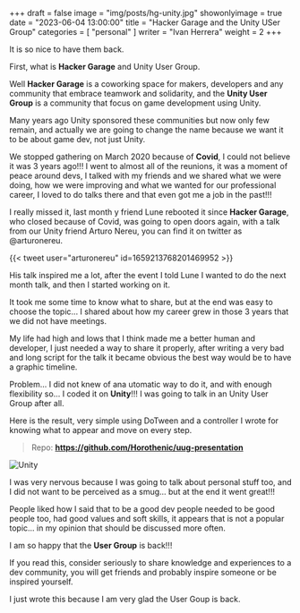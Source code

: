 +++
draft = false
image = "img/posts/hg-unity.jpg"
showonlyimage = true
date = "2023-06-04 13:00:00"
title = "Hacker Garage and the Unity USer Group"
categories = [ "personal" ]
writer = "Ivan Herrera"
weight = 2
+++

It is so nice to have them back.
<!--more-->

First, what is **Hacker Garage** and Unity User Group.

Well **Hacker Garage** is a coworking space for makers, developers and any community that embrace teamwork and solidarity, and the **Unity User Group** is a community that focus on game development using Unity.

Many years ago Unity sponsored these communities but now only few remain, and actually we are going to change the name because we want it to be about game dev, not just Unity.

We stopped gathering on March 2020 because of **Covid**, I could not believe it was 3 years ago!!! I went to almost all of the reunions, it was a moment of peace around devs, I talked with my friends and we shared what we were doing, how we were improving and what we wanted for our professional career, I loved to do talks there and that even got me a job in the past!!!

I really missed it, last month y friend Lune rebooted it since **Hacker Garage**, who closed because of Covid, was going to open doors again, with a talk from our Unity friend Arturo Nereu, you can find it on twitter as @arturonereu.

{{< tweet user="arturonereu" id=1659213768201469952 >}}

His talk inspired me a lot, after the event I told Lune I wanted to do the next month talk, and then I started working on it.

It took me some time to know what to share, but at the end was easy to choose the topic... I shared about how my career grew in those 3 years that we did not have meetings.

My life had high and lows that I think made me a better human and developer, I just needed a way to share it properly, after writing a very bad and long script for the talk it became obvious the best way would be to have a graphic timeline.

Problem... I did not knew of ana utomatic way to do it, and with enough flexibility so... I coded it on **Unity**!!! I was going to talk in an Unity User Group after all.

Here is the result, very simple using DoTween and a controller I wrote for knowing what to appear and move on every step.

>Repo: **https://github.com/Horothenic/uug-presentation**

![Unity](/img/posts/hg-uug-unity.jpg "Unity")

I was very nervous because I was going to talk about personal stuff too, and I did not want to be perceived as a smug... but at the end it went great!!!

People liked how I said that to be a good dev people needed to be good people too, had good values and soft skills, it appears that is not a popular topic... in my opinion that should be discussed more often.

I am so happy that the **User Group** is back!!!

If you read this, consider seriously to share knowledge and experiences to a dev community, you will get friends and probably inspire someone or be inspired yourself.

I just wrote this because I am very glad the User Goup is back.